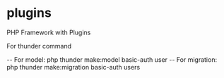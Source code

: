 # plugins
PHP Framework with Plugins

For thunder command

-- For model: php thunder make:model basic-auth user
-- For migration: php thunder make:migration basic-auth users
